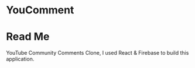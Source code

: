 # YouComment
# Read Me

YouTube Community Comments Clone, I used React & Firebase to build this application.
